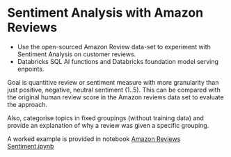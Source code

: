 # Sentiment Analysis with Amazon Reviews

+ Use the open-sourced Amazon Review data-set to experiment with Sentiment Analysis on customer reviews.
+ Databricks SQL AI functions and Databricks foundation model serving enpoints.

Goal is quantitive review or sentiment measure with more granularity than just positive, negative, neutral sentiment (1..5).  This can be compared with the original human review score in the Amazon reviews data set to evaluate the approach.
  
Also, categorise topics in fixed groupings (without training data) and provide an explanation of why a review was given a specific grouping.

A worked example is provided in notebook [Amazon Reviews Sentiment.ipynb](https://github.com/edbullen/dbx-review-sentiment/blob/main/Amazon%20Reviews%20Sentiment.ipynb) 




